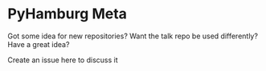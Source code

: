 PyHamburg Meta
==============

Got some idea for new repositories? Want the talk repo be used differently? Have a great idea?

Create an issue here to discuss it
